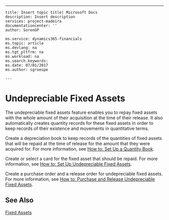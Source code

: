 ---
    title: Insert topic title| Microsoft Docs
    description: Insert description
    services: project-madeira
    documentationcenter: ''
    author: SorenGP

    ms.service: dynamics365-financials
    ms.topic: article
    ms.devlang: na
    ms.tgt_pltfrm: na
    ms.workload: na
    ms.search.keywords:
    ms.date: 07/01/2017
    ms.author: sgroespe

    ---
# Undepreciable Fixed Assets
The undepreciable fixed assets feature enables you to repay fixed assets with the whole amount of their acquisition at the time of their release. It also automatically creates quantity records for these fixed assets in order to keep records of their existence and movements in quantitative terms.  
  
 Create a depreciation book to keep records of the quantities of fixed assets that will be repaid at the time of release for the amount that they were acquired for. For more information, see [How to: Set Up a Quantity Book](../FullExperience/how-to-set-up-a-quantity-book.md).  
  
 Create or select a card for the fixed asset that should be repaid. For more information, see [How to: Set Up Undepreciable Fixed Assets](../FullExperience/how-to-set-up-undepreciable-fixed-assets.md).  
  
 Create a purchase order and a release order for undepreciable fixed assets. For more information, see [How to: Purchase and Release Undepreciable Fixed Assets](../FullExperience/how-to-purchase-and-release-undepreciable-fixed-assets.md).  
  
## See Also  
 [Fixed Assets](../FullExperience/fixed-assets.md)